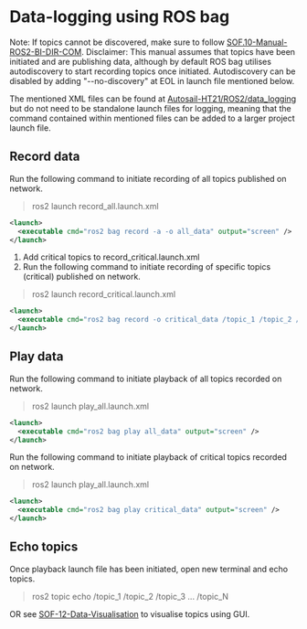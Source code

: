 # Data-logging using ROS bag

Note: If topics cannot be discovered, make sure to follow [SOF.10-Manual-ROS2-BI-DIR-COM](https://github.com/AutoSail-MDH/AutoSail-HT21/Documentation/Manual/SOF.10-Manual-ROS2-BI-DIR-COM.md).
Disclaimer: This manual assumes that topics have been initiated and are publishing data, although by default ROS bag utilises autodiscovery to start recording topics once initiated. Autodiscovery can be disabled by adding "--no-discovery" at EOL in launch file mentioned below.

The mentioned XML files can be found at [Autosail-HT21/ROS2/data_logging](https://github.com/AutoSail-MDH/AutoSail-HT21/ROS2/data_logging) but do not need to be standalone launch files for logging, meaning that the command contained within mentioned files can be added to a larger project launch file.

## Record data

Run the following command to initiate recording of all topics published on network.

> ros2 launch record_all.launch.xml

```xml
<launch>
  <executable cmd="ros2 bag record -a -o all_data" output="screen" />
</launch>
```

1. Add critical topics to record_critical.launch.xml
2. Run the following command to initiate recording of specific topics (critical) published on network.

> ros2 launch record_critical.launch.xml

```xml
<launch>
  <executable cmd="ros2 bag record -o critical_data /topic_1 /topic_2 /topic_3" output="screen" />
</launch>
```

## Play data

Run the following command to initiate playback of all topics recorded on network.

> ros2 launch play_all.launch.xml

```xml
<launch>
  <executable cmd="ros2 bag play all_data" output="screen" />
</launch>
```

Run the following command to initiate playback of critical topics recorded on network.

> ros2 launch play_all.launch.xml

```xml
<launch>
  <executable cmd="ros2 bag play critical_data" output="screen" />
</launch>
```

## Echo topics

Once playback launch file has been initiated, open new terminal and echo topics.

> ros2 topic echo /topic_1 /topic_2 /topic_3 ... /topic_N

OR see [SOF-12-Data-Visualisation](https://github.com/AutoSail-MDH/AutoSail-HT21/Documentation/Manual/SOF-12-Data-Visualisation.md) to visualise topics using GUI.
